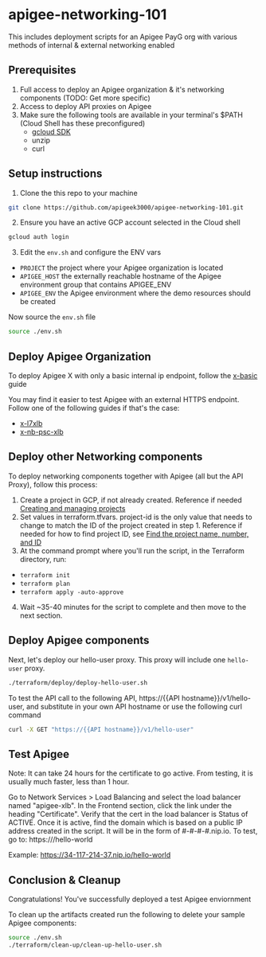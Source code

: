# apigee-networking-101
This includes deployment scripts for an Apigee PayG org with various methods of internal &amp; external networking enabled

## Prerequisites

1. Full access to deploy an Apigee organization & it's networking components (TODO: Get more specific)
2. Access to deploy API proxies on Apigee
3. Make sure the following tools are available in your terminal's $PATH (Cloud Shell has these preconfigured)
    * [gcloud SDK](https://cloud.google.com/sdk/docs/install)
    * unzip
    * curl

## Setup instructions

1. Clone the this repo to your machine

```bash
git clone https://github.com/apigeek3000/apigee-networking-101.git
```

2. Ensure you have an active GCP account selected in the Cloud shell

```sh
gcloud auth login
```

3. Edit the `env.sh` and configure the ENV vars

* `PROJECT` the project where your Apigee organization is located
* `APIGEE_HOST` the externally reachable hostname of the Apigee environment group that contains APIGEE_ENV
* `APIGEE_ENV` the Apigee environment where the demo resources should be created

Now source the `env.sh` file

```bash
source ./env.sh
```

## Deploy Apigee Organization

To deploy Apigee X with only a basic internal ip endpoint, follow the [x-basic](https://github.com/apigee/terraform-modules/tree/main/samples/x-basic) guide

You may find it easier to test Apigee with an external HTTPS endpoint. Follow one of the following guides if that's the case:
- [x-l7xlb](https://github.com/apigee/terraform-modules/tree/main/samples/x-l7xlb)
- [x-nb-psc-xlb](https://github.com/apigee/terraform-modules/tree/main/samples/x-nb-psc-xlb)

## Deploy other Networking components

To deploy networking components together with Apigee (all but the API Proxy), follow this process:
1. Create a project in GCP, if not already created. Reference if needed [Creating and managing projects ](https://cloud.google.com/resource-manager/docs/creating-managing-projects)
2. Set values in terraform.tfvars. project-id is the only value that needs to change to match the ID of the project created in step 1. Reference if needed for how to find project ID, see [Find the project name, number, and ID](https://cloud.google.com/resource-manager/docs/creating-managing-projects#identifying_projects)
3. At the command prompt where you'll run the script, in the Terraform directory, run:
  * `terraform init`
  * `terraform plan`
  * `terraform apply -auto-approve`
4. Wait ~35-40 minutes for the script to complete and then move to the next section.


## Deploy Apigee components

Next, let's deploy our hello-user proxy. This proxy will include one `hello-user` proxy.

```bash
./terraform/deploy/deploy-hello-user.sh
```

To test the API call to the following API, https://{{API hostname}}/v1/hello-user, and substitute in your own API hostname or use the following curl command

```bash
curl -X GET "https://{{API hostname}}/v1/hello-user"
```


## Test Apigee

Note: It can take 24 hours for the certificate to go active. From testing, it is usually much faster, less than 1 hour.

Go to Network Services > Load Balancing and select the load balancer named "apigee-xlb". In the Frontend section, click the link under the heading "Certificate". Verify that the cert in the load balancer is Status of ACTIVE. Once it is active, find the domain which is based on a public IP address created in the script. It will be in the form of #-#-#-#.nip.io. To test, go to: 
https://<domain>/hello-world

Example: 
https://34-117-214-37.nip.io/hello-world


## Conclusion & Cleanup

Congratulations! You've successfully deployed a test Apigee enviornment

To clean up the artifacts created run the following to delete your sample Apigee components:

```bash
source ./env.sh
./terraform/clean-up/clean-up-hello-user.sh
```
